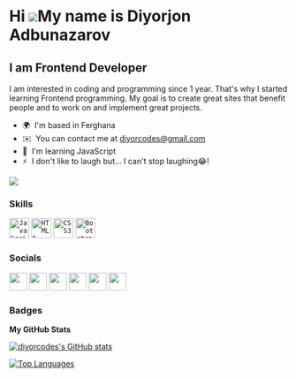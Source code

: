 Hi ![](https://user-images.githubusercontent.com/18350557/176309783-0785949b-9127-417c-8b55-ab5a4333674e.gif)My name is Diyorjon Adbunazarov
============================================================================================================================================

I am Frontend Developer
-----------------------

I am interested in coding and programming since 1 year. That's why I started learning Frontend programming. My goal is to create great sites that benefit people and to work on and implement great projects.

* 🌍  I'm based in Ferghana
* ✉️  You can contact me at [diyorcodes@gmail.com](mailto:diyorcodes@gmail.com)
* 🧠  I'm learning JavaScript
* ⚡  I don't like to laugh but... I can't stop laughing😂!

<a href="https://www.github.com/diyorcodes" target="_blank" rel="noreferrer"><img
src="https://img.shields.io/github/followers/diyorcodes?logo=github&style=for-the-badge&color=0891b2&labelColor=1c1917" /></a>

### Skills


<p align="left">
<code><a href="https://developer.mozilla.org/en-US/docs/Web/JavaScript" target="_blank" rel="noreferrer"><img src="https://raw.githubusercontent.com/danielcranney/readme-generator/main/public/icons/skills/javascript-colored.svg" width="36" height="36" alt="JavaScript" /></a></code>
<code><a href="https://developer.mozilla.org/en-US/docs/Glossary/HTML5" target="_blank" rel="noreferrer"><img src="https://raw.githubusercontent.com/danielcranney/readme-generator/main/public/icons/skills/html5-colored.svg" width="36" height="36" alt="HTML5" /></a></code>
<code><a href="https://www.w3.org/TR/CSS/#css" target="_blank" rel="noreferrer"><img src="https://raw.githubusercontent.com/danielcranney/readme-generator/main/public/icons/skills/css3-colored.svg" width="36" height="36" alt="CSS3" /></a></code>
<code><a href="https://getbootstrap.com/" target="_blank" rel="noreferrer"><img src="https://raw.githubusercontent.com/danielcranney/readme-generator/main/public/icons/skills/bootstrap-colored.svg" width="36" height="36" alt="Bootstrap" /></a></code>
</p>


### Socials

<p align="left"> <code><a href="https://www.facebook.com/profile.php?id=100090418934884" target="_blank" rel="noreferrer"><img src="https://raw.githubusercontent.com/danielcranney/readme-generator/main/public/icons/socials/facebook.svg" width="32" height="32" /></a></code> <code><a href="https://www.github.com/diyorcodes" target="_blank" rel="noreferrer"><img src="https://www.svgrepo.com/show/35001/github.svg" width="32" height="32" /></a></code> <code><a href="http://www.instagram.com/diyor.coder" target="_blank" rel="noreferrer"><img src="https://raw.githubusercontent.com/danielcranney/readme-generator/main/public/icons/socials/instagram.svg" width="32" height="32" /></a></code> <code><a href="https://www.linkedin.com/in/diyor-coder-a6818a267/" target="_blank" rel="noreferrer"><img src="https://raw.githubusercontent.com/danielcranney/readme-generator/main/public/icons/socials/linkedin.svg" width="32" height="32" /></a></code> <code><a href="http://www.medium.com/@abdunazarovdiyorjon09" target="_blank" rel="noreferrer"><img src="https://raw.githubusercontent.com/danielcranney/readme-generator/main/public/icons/socials/medium.svg" width="32" height="32" /></a></code> <code><a href="https://www.twitter.com/diyorcodes" target="_blank" rel="noreferrer"><img src="https://raw.githubusercontent.com/danielcranney/readme-generator/main/public/icons/socials/twitter.svg" width="32" height="32" /></a></code></p>

### Badges

<b>My GitHub Stats</b>

<a href="http://www.github.com/diyorcodes"><img src="https://github-readme-stats.vercel.app/api?username=diyorcodes&show_icons=true&hide=stars,&count_private=true&title_color=0891b2&text_color=ffffff&icon_color=0891b2&bg_color=1c1917&hide_border=true&show_icons=true" alt="diyorcodes's GitHub stats" /></a>

<a href="https://github.com/diyorcodes" align="left"><img src="https://github-readme-stats.vercel.app/api/top-langs/?username=diyorcodes&langs_count=10&title_color=0891b2&text_color=ffffff&icon_color=0891b2&bg_color=1c1917&hide_border=true&locale=en&custom_title=Top%20%Languages" alt="Top Languages" /></a>
